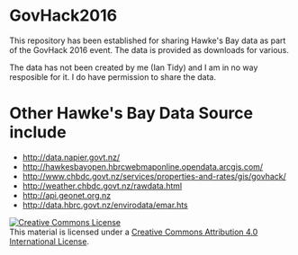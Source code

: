# GovHack2016
This repository has been established for sharing Hawke's Bay data as part of the GovHack 2016 event.  The data is provided as downloads for various.

The data has not been created by me (Ian Tidy) and I am in no way resposible for it.  I do have permission to share the data.

# Other Hawke's Bay Data Source include
* http://data.napier.govt.nz/
* http://hawkesbayopen.hbrcwebmaponline.opendata.arcgis.com/
* http://www.chbdc.govt.nz/services/properties-and-rates/gis/govhack/
* http://weather.chbdc.govt.nz/rawdata.html 
* http://api.geonet.org.nz
* http://data.hbrc.govt.nz/envirodata/emar.hts

<a rel="license" href="http://creativecommons.org/licenses/by/4.0/" target="_blank"><img alt="Creative Commons License" style="border-width:0" src="https://i.creativecommons.org/l/by/4.0/88x31.png" /></a><br />This material is licensed under a <a rel="license" href="http://creativecommons.org/licenses/by/4.0/" target="_blank">Creative Commons Attribution 4.0 International License</a>.
